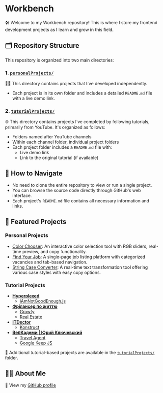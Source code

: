 # Workbench

🛠 Welcome to my Workbench repository! This is where I store my frontend development projects as I learn and grow in this field.

## 🗂 Repository Structure

This repository is organized into two main directories:

### 1. [``personalProjects/``](https://github.com/mikroffarad/workbench/tree/main/personalProjects)

👨‍💻 This directory contains projects that I've developed independently. 
- Each project is in its own folder and includes a detailed ``README.md`` file with a live demo link.

### 2. [``tutorialProjects/``](https://github.com/mikroffarad/workbench/tree/main/tutorialProjects)

🌐 This directory contains projects I've completed by following tutorials, primarily from YouTube. It's organized as follows:
- Folders named after YouTube channels
- Within each channel folder, individual project folders
- Each project folder includes a ``README.md`` file with:
  - Live demo link
  - Link to the original tutorial (if available)

## 📂 How to Navigate

- No need to clone the entire repository to view or run a single project.
- You can browse the source code directly through GitHub's web interface.
- Each project's ``README.md`` file contains all necessary information and links. 

## 💼 Featured Projects

### Personal Projects
- [Color Chooser](https://github.com/mikroffarad/workbench/tree/main/personalProjects/colorChooser): An interactive color selection tool with RGB sliders, real-time preview, and copy functionality.
- [Find Your Job](https://github.com/mikroffarad/workbench/tree/main/personalProjects/findYourJob): A single-page job listing platform with categorized vacancies and tab-based navigation.
- [String Case Converter](https://github.com/mikroffarad/workbench/tree/main/personalProjects/stringCaseConverter): A real-time text transformation tool offering various case styles with easy copy options.

### Tutorial Projects
- [**Hyperplexed**](https://www.youtube.com/@Hyperplexed)
  - [iAmNotGoodEnough.js](https://github.com/mikroffarad/workbench/tree/main/tutorialProjects/hyperplexed/iAmNotGoodEnough.js)
- [**Фрілансер по життю**](https://www.youtube.com/@FreelancerLifeStyle)
  - [Growfy](https://github.com/mikroffarad/workbench/tree/main/tutorialProjects/freelancerls/growfy)
  - [Real Estate](https://github.com/mikroffarad/workbench/tree/main/tutorialProjects/freelancerls/realestate)
- [**ITDoctor**](https://www.youtube.com/@ITDoctor)
  - [Konstruct](https://github.com/mikroffarad/workbench/tree/main/tutorialProjects/itdoctor/konstruct)
- [**ВебКадеми | Юрий Ключевский**](https://www.youtube.com/@WebCademy)
  - [Travel Agent](https://github.com/mikroffarad/workbench/tree/main/tutorialProjects/webcademy/travelAgent)
  - [Google Keep JS](https://github.com/mikroffarad/workbench/tree/main/tutorialProjects/webcademy/GoogleKeep-JS)

📂 Additional tutorial-based projects are available in the [``tutorialProjects/``](https://github.com/mikroffarad/workbench/tree/main/tutorialProjects) folder.

## 👨‍🦰 About Me

💫 View my [GitHub profile](https://github.com/mikroffarad)